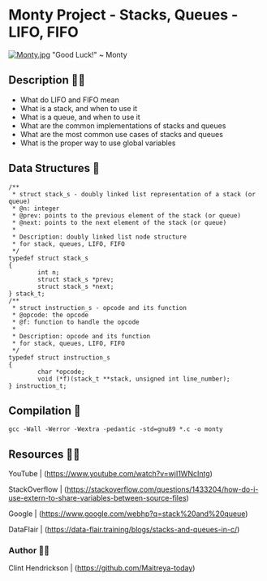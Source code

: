 # Monty Project - Stacks, Queues - LIFO, FIFO
  
[![Monty.jpg](https://i.postimg.cc/R0xgc2hK/Monty.jpg)](https://postimg.cc/fV57s2xR)
	"Good Luck!" ~ Monty

## Description :teacher:

* What do LIFO and FIFO mean
* What is a stack, and when to use it
* What is a queue, and when to use it
* What are the common implementations of stacks and queues
* What are the most common use cases of stacks and queues
* What is the proper way to use global variables

## Data Structures :dna:

```
/**
 * struct stack_s - doubly linked list representation of a stack (or queue)
 * @n: integer
 * @prev: points to the previous element of the stack (or queue)
 * @next: points to the next element of the stack (or queue)
 *
 * Description: doubly linked list node structure
 * for stack, queues, LIFO, FIFO
 */
typedef struct stack_s
{
        int n;
        struct stack_s *prev;
        struct stack_s *next;
} stack_t;
/**
 * struct instruction_s - opcode and its function
 * @opcode: the opcode
 * @f: function to handle the opcode
 *
 * Description: opcode and its function
 * for stack, queues, LIFO, FIFO
 */
typedef struct instruction_s
{
        char *opcode;
        void (*f)(stack_t **stack, unsigned int line_number);
} instruction_t;
```

## Compilation :wrench:
```
gcc -Wall -Werror -Wextra -pedantic -std=gnu89 *.c -o monty
```

## Resources  :technologist:

YouTube  |  (https://www.youtube.com/watch?v=wjI1WNcIntg)

StackOverflow  |  (https://stackoverflow.com/questions/1433204/how-do-i-use-extern-to-share-variables-between-source-files)

Google  |  (https://www.google.com/webhp?q=stack%20and%20queue)

DataFlair  |  (https://data-flair.training/blogs/stacks-and-queues-in-c/)


### Author :memo::pencil:
 
Clint Hendrickson | (https://github.com/Maitreya-today)
